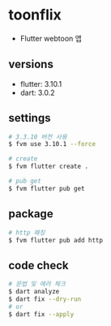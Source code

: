 # toonflix

- Flutter webtoon 앱

## versions

- flutter: 3.10.1
- dart: 3.0.2

## settings

```bash
# 3.3.10 버전 사용
$ fvm use 3.10.1 --force

# create
$ fvm flutter create .

# pub get
$ fvm flutter pub get
```

## package

```bash
# http 패칭
$ fvm flutter pub add http
```

## code check

```bash
# 문법 및 에러 체크
$ dart analyze
$ dart fix --dry-run
# or
$ dart fix --apply
```
